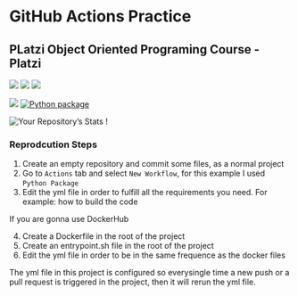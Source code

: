 # GitHub Actions Practice
## PLatzi Object Oriented Programing Course - Platzi

<img src="https://img.shields.io/badge/Docker-2CA5E0?style=for-the-badge&logo=docker&logoColor=white" /> <img src="https://img.shields.io/badge/GitHub_Actions-2088FF?style=for-the-badge&logo=github-actions&logoColor=white" /> <img src="https://img.shields.io/badge/Python-3776AB?style=for-the-badge&logo=python&logoColor=white" /> 

<img src="https://komarev.com/ghpvc/?username=AntonioMM8506"/> [![Python package](https://github.com/AntonioMM8506/githubActions_practice/actions/workflows/ci.yml/badge.svg)](https://github.com/AntonioMM8506/githubActions_practice/actions/workflows/ci.yml)

![Your Repository’s Stats](https://github-readme-stats.vercel.app/api?username=AntonioMM8506&show_icons=true)  !

### Reprodcution Steps

1. Create an empty repository and commit some files, as a normal project
2. Go to `Actions` tab and select `New Workflow`, for this example I used `Python Package`
3. Edit the yml file in order to fulfill all the requirements you need. For example: how to build the code

If you are gonna use DockerHub

4. Create a Dockerfile in the root of the project
5. Create an entrypoint.sh file in the root of the project
6. Edit the yml file in order to be in the same frequence as the docker files

The yml file in this project is configured so everysingle time a new push or a pull request is triggered in the project, then it will rerun the yml file.

